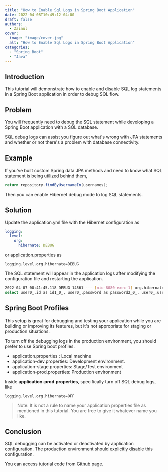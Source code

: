 ```yaml
---
title: "How to Enable Sql Logs in Spring Boot Application"
date: 2022-04-08T10:49:12-04:00
draft: false
authors:
  - Zainul
cover:
  image: "image/cover.jpg"
  alt: "How to Enable Sql Logs in Spring Boot Application"
categories: 
  - "Spring Boot"
  - "Java"
---
```


## Introduction

This tutorial will demonstrate how to enable and disable SQL log statements in a Spring Boot application in order to debug SQL flow.



## Problem

You will frequently need to debug the SQL statement while developing a Spring Boot application with a SQL database.

SQL debug logs can assist you figure out what's wrong with JPA statements and whether or not there's a problem with database connectivity.

## Example 

If you've built custom Spring data JPA methods and need to know what SQL statement is being utilized behind them,

```java
return repository.findByUsernameIn(usernames);
```

Then you can enable Hibernet debug mode to log SQL statements.

## Solution

Update the application.yml file with the Hibernet configuration as

```yml
logging:
  level:
    org:
      hibernate: DEBUG
```

or application.properties as

```property
logging.level.org.hibernate=DEBUG
```


The SQL statement will appear in the application logs after modifying the configuration file and restarting the application.

```bash
2022-04-07 08:41:45.118 DEBUG 14561 --- [nio-8080-exec-1] org.hibernate.SQL                        : 
select user0_.id as id1_0_, user0_.password as password2_0_, user0_.username as username3_0_ from user user0_ where user0_.username in (?)
```

## Spring Boot Profiles

This setup is great for debugging and testing your application while you are building or improving its features, but it's not appropriate for staging or production situations.

To turn off the debugging logs in the production environment, you should prefer to use Spring boot profiles.

- application.properties :            Local machine
- application-dev.properties:      Development environment.
- application-stage.properties:   Stage/Test environment
- application-prod.properties:    Production environment 

Inside **application-prod.properties**, specifically turn off SQL debug logs, like

```property
logging.level.org.hibernate=OFF
```
> Note: It is not a rule to name your application properties file as mentioned in this tutorial. You are free to give it whatever name you like.


## Conclusion

SQL debugging can be activated or deactivated by application configuration. The production environment should explicitly disable this configuration.

You can access tutorial code from [Github](https://github.com/zainabed/tutorials/tree/master/spring-boot/sql-logging) page.
